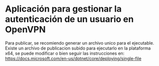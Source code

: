 ﻿# Aplicación para gestionar la autenticación de un usuario en OpenVPN

Para publicar, se recomiendo generar un archivo unico para el ejecutable.
Existe un archivo de publicacion subido para ejecutarlo en la plataforma x64, se puede modificar o bien seguir las instrucciones en:
https://docs.microsoft.com/en-us/dotnet/core/deploying/single-file





